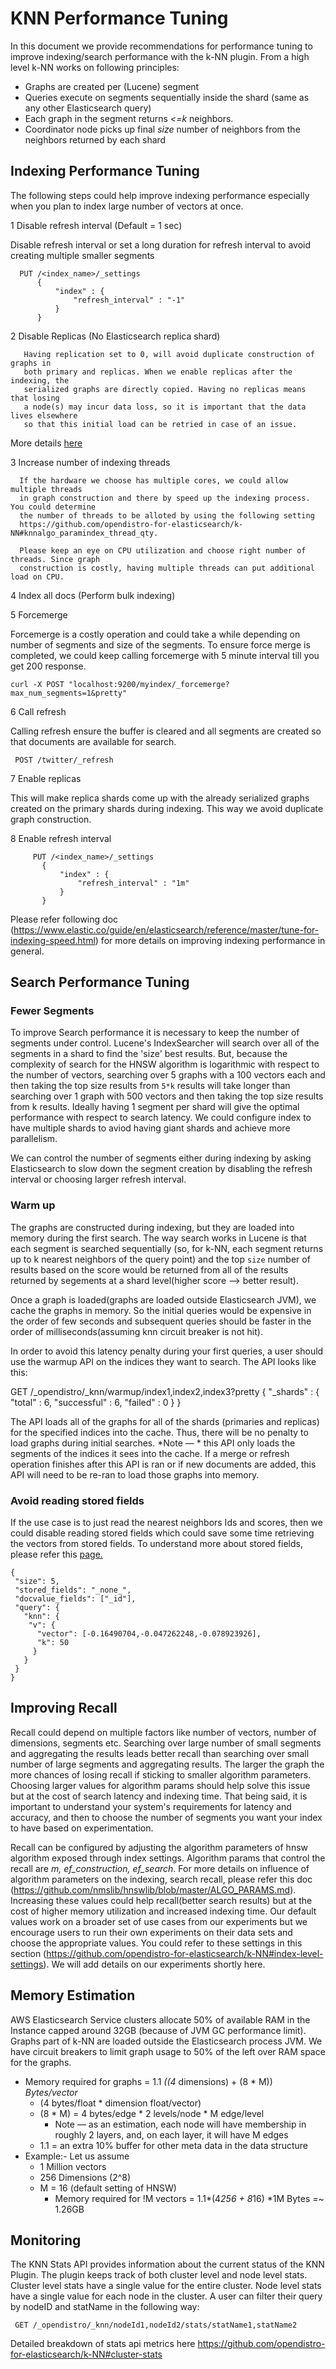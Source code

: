 # KNN Performance Tuning

In this document we provide recommendations for performance tuning to improve indexing/search performance with the k-NN plugin.  From a high level k-NN works on following principles:

* Graphs are created per (Lucene) segment
* Queries execute on segments sequentially inside the shard (same as any other Elasticsearch query) 
* Each graph in the segment returns *<=k* neighbors. 
* Coordinator node picks up final *size* number of neighbors from the neighbors returned by each shard

## Indexing Performance Tuning

The following steps could help improve indexing performance especially when you plan to index large number of vectors at once. 

1 Disable refresh interval  (Default = 1 sec)
 
 Disable refresh interval or set a long duration for refresh interval to avoid creating multiple smaller segments
  ```  
    PUT /<index_name>/_settings
        {
            "index" : {
                "refresh_interval" : "-1"
            }
        }
  ```
2 Disable Replicas (No Elasticsearch replica shard)
 ```
    Having replication set to 0, will avoid duplicate construction of graphs in 
    both primary and replicas. When we enable replicas after the indexing, the 
    serialized graphs are directly copied. Having no replicas means that losing 
    a node(s) may incur data loss, so it is important that the data lives elsewhere 
    so that this initial load can be retried in case of an issue.
 ```
More details [here](https://www.elastic.co/guide/en/elasticsearch/reference/master/tune-for-indexing-speed.html#_disable_replicas_for_initial_loads)
    
3 Increase number of indexing threads
  ```
    If the hardware we choose has multiple cores, we could allow multiple threads 
    in graph construction and there by speed up the indexing process. You could determine
    the number of threads to be alloted by using the following setting   
    https://github.com/opendistro-for-elasticsearch/k-NN#knnalgo_paramindex_thread_qty.
     
    Please keep an eye on CPU utilization and choose right number of threads. Since graph
    construction is costly, having multiple threads can put additional load on CPU. 
  ```
    
4 Index all docs (Perform bulk indexing)

5 Forcemerge 
  
 Forcemerge is a costly operation and could take a while depending on number of segments and size of the segments.
 To ensure force merge is completed, we could keep calling forcemerge with 5 minute interval till you get 200 response.
    
    curl -X POST "localhost:9200/myindex/_forcemerge?max_num_segments=1&pretty"
    
6 Call refresh 

 Calling refresh ensure the buffer is cleared and all segments are created so that documents are available for search. 
 ```
  POST /twitter/_refresh
```
7 Enable replicas 
 
 This will make replica shards come up with the already serialized graphs created on the primary shards during indexing. This way 
 we avoid duplicate graph construction.

8  Enable refresh interval
 ```
      PUT /<index_name>/_settings
        {
            "index" : {
                "refresh_interval" : "1m"
            }
        }
 ```

Please refer following doc (https://www.elastic.co/guide/en/elasticsearch/reference/master/tune-for-indexing-speed.html) for more details on improving indexing performance in general.

## Search Performance Tuning

### Fewer Segments
To improve Search performance it is necessary to keep the number of segments under control. Lucene's IndexSearcher will search over all of the segments in a shard to find the 'size' best results. But, because the complexity of search for the HNSW algorithm is logarithmic with respect to the number of vectors, searching over 5 graphs with a 100 vectors each and then taking the top size results from ```5*k``` results will take longer than searching over 1 graph with 500 vectors and then taking the top size results from k results. 
Ideally having 1 segment per shard will give the optimal performance with respect to search latency. We could configure index to have multiple shards to aviod having giant shards and achieve more parallelism.

We can control the number of segments either during indexing by asking Elasticsearch to slow down the segment creation by disabling the refresh interval or choosing larger refresh interval.

### Warm up

The graphs are constructed during indexing, but they are loaded into memory during the first search. The way search works in Lucene is that each segment is searched sequentially (so, for k-NN, each segment returns up to k nearest neighbors of the query point) and the top ```size``` number of results based on the score would be returned from all of the results returned by segements at a shard level(higher score --> better result). 

Once a graph is loaded(graphs are loaded outside Elasticsearch JVM), we cache the graphs in memory. So the initial queries would be expensive in the order of few seconds and subsequent queries should be faster in the order of milliseconds(assuming knn circuit breaker is not hit).

In order to avoid this latency penalty during your first queries, a user should use the warmup API on the indices they want to search. The API looks like this:

GET /_opendistro/_knn/warmup/index1,index2,index3?pretty
{
  "_shards" : {
    "total" : 6,
    "successful" : 6,
    "failed" : 0
  }
}

The API loads all of the graphs for all of the shards (primaries and replicas) for the specified indices into the cache. Thus, there will be no penalty to load graphs during initial searches. *Note — * this API only loads the segments of the indices it sees into the cache. If a merge or refresh operation finishes after this API is ran or if new documents are added, this API will need to be re-ran to load those graphs into memory.

### Avoid reading stored fields

If the use case is to just read the nearest neighbors Ids and scores, then we could disable reading stored fields which could save some time retrieving the vectors from stored fields. 
To understand more about stored fields, 
please refer this [page.](https://discuss.elastic.co/t/what-does-it-mean-to-store-a-field/5893/5)
```
{
 "size": 5,
 "stored_fields": "_none_",
 "docvalue_fields": ["_id"],
 "query": {
   "knn": {
    "v": {
      "vector": [-0.16490704,-0.047262248,-0.078923926],
      "k": 50
     }       
   }
 }
}
```
## Improving Recall 

Recall could depend on multiple factors like number of vectors, number of dimensions, segments etc. Searching over large number of small segments and aggregating the results leads better recall than searching over small number of large segments and aggregating results. The larger the graph the more chances of losing recall if sticking to smaller algorithm parameters. 
Choosing larger values for algorithm params should help solve this issue but at the cost of search latency and indexing time. That being said, it is important to understand your system's requirements for latency and accuracy, and then to choose the number of segments you want your index to have based on experimentation.

Recall can be configured by adjusting the algorithm parameters of hnsw algorithm exposed through index settings. Algorithm params that control the recall are *m, ef_construction, ef_search*. For more details on influence of algorithm parameters on the indexing, search recall, please refer this  doc (https://github.com/nmslib/hnswlib/blob/master/ALGO_PARAMS.md).  Increasing these values could help recall(better search results) but at the cost of higher memory utilization and increased indexing time. Our default values work on a broader set of use cases from our experiments but we encourage users to run their own experiments on their data sets and choose the appropriate values. You could refer to these settings in this section (https://github.com/opendistro-for-elasticsearch/k-NN#index-level-settings). We will add details on our experiments shortly here.

## Memory Estimation

AWS Elasticsearch Service clusters allocate 50% of available RAM in the Instance capped around 32GB (because of JVM GC performance limit). Graphs part of k-NN are loaded outside the Elasticsearch process JVM. We have circuit breakers to limit graph usage to 50% of the left over RAM space for the graphs.

* Memory required for graphs =   1.1 *((4* dimensions) + (8 * M)) *Bytes/vector*
    * (4 bytes/float * dimension float/vector)
    * (8 * M) = 4 bytes/edge * 2 levels/node *  M edge/level
        * Note — as an estimation, each node will have membership in roughly 2 layers, and, on each layer, it will have M edges
    * 1.1 = an extra 10% buffer for other meta data in the data structure
* Example:- Let us assume
    * 1 Million vectors 
    * 256 Dimensions (2^8)
    * M = 16 (default setting of HNSW)
        * Memory required for !M vectors = 1.1*(4*256 + 8*16) *1M Bytes =~ 1.26GB 

## Monitoring 

The KNN Stats API provides information about the current status of the KNN Plugin. The plugin keeps track of both cluster level and node level stats. Cluster level stats have a single value for the entire cluster. Node level stats have a single value for each node in the cluster. A user can filter their query by nodeID and statName in the following way:
 ```
  GET /_opendistro/_knn/nodeId1,nodeId2/stats/statName1,statName2
 ```

Detailed breakdown of stats api metrics here https://github.com/opendistro-for-elasticsearch/k-NN#cluster-stats
